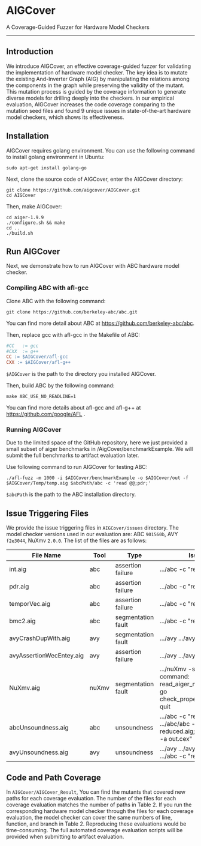 # AIGCover
A Coverage-Guided Fuzzer for Hardware Model Checkers

-----
## Introduction
We introduce AIGCover, an effective coverage-guided fuzzer for validating the implementation of hardware model checker.
The key idea is to mutate the existing And-Inverter Graph (AIG) by manipulating the relations among the components in the graph while
preserving the validity of the mutant. This mutation process is guided by the coverage information to generate diverse models for
drilling deeply into the checkers. In our empirical evaluation, AIGCover increases the code coverage comparing to the mutation seed
files and found 9 unique issues in state-of-the-art hardware model checkers, which shows its effectiveness.

## Installation     
AIGCover requires golang environment. You can use the following command to install golang environment in Ubuntu:
```shell
sudo apt-get install golang-go
```
Next, clone the source code of AIGCover, enter the AIGCover directory:
```
git clone https://github.com/aigcover/AIGCover.git
cd AIGCover
```
Then, make AIGCover:
```shell
cd aiger-1.9.9
./configure.sh && make
cd ..
./build.sh
```

## Run AIGCover

Next, we demonstrate how to run AIGCover with ABC hardware model checker. 

### Compiling ABC with afl-gcc
Clone ABC with the following command:
```shell
git clone https://github.com/berkeley-abc/abc.git
```
You can find more detail about ABC at https://github.com/berkeley-abc/abc.   

Then, replace gcc with afl-gcc in the Makefile of ABC:
```makefile
#CC   := gcc
#CXX  := g++
CC := $AIGCover/afl-gcc
CXX := $AIGCover/afl-g++
```
`$AIGCover` is the path to the directory you installed AIGCover.

Then, build ABC by the following command:
```
make ABC_USE_NO_READLINE=1
```

You can find more details about afl-gcc and afl-g++ at https://github.com/google/AFL .

### Running AIGCover
Due to the limited space of the GitHub repository, here we just provided a small subset of aiger benchmarks in /AigCover/benchmarkExample. We will submit the full benchmarks to artifact evaluation later.

Use following command to run AIGCover for testing ABC:
```shell
./afl-fuzz -m 1000 -i $AIGCover/benchmarkExample -o $AIGCover/out -f $AIGCover/Temp/temp.aig $abcPath/abc -c 'read @@;pdr;'
```
`$abcPath` is the path to the ABC installation directory.  

## Issue Triggering Files

We provide the issue triggering files in `AIGCover/issues` directory. The model checker versions used in our evaluation are: ABC `901560b`, AVY `f2e3044`, NuXmv `2.0.0`.  The list of the files are as follows:

| File Name | Tool | Type | Issue Triggering Command |
|----|----|----|----|
|int.aig| abc | assertion failure | .../abc -c "read .../int.aig;int;" |
|pdr.aig| abc | assertion failure | .../abc -c "read .../pdr.aig;pdr;" |
|temporVec.aig| abc |assertion failure | .../abc -c "read .../tempor.aig;tempor;"|
|bmc2.aig| abc |segmentation fault| .../abc -c "read .../bmc2.aig;fold;bmc2;"|
|avyCrashDupWith.aig| avy | segmentation fault |.../avy .../avy.aig|
|avyAssertionWecEntey.aig| avy | assertion failure| .../avy .../avy.aig|
|NuXmv.aig| nuXmv|segmentation fault|.../nuXmv -source ../command <br> command:<br>read_aiger_model -i .../NuXmv.aig <br> go <br> check_property <br> quit|
|abcUnsoundness.aig|abc|unsoundness|.../abc -c "read .../pdr.aig;pdr;" <br> .../abc/abc -c "read reduced.aig;logic;undc;strash;zero;pdr;write_cex -a out.cex"|
|avyUnsoundness.aig|avy|unsoundness|.../avy .../avyabcUnsoundness.aig <br> .../abc -c "read avyabcUnsoundness.aig;pdr"|

## Code and Path Coverage
In `AIGCover/AIGCover_Result`, You can find the mutants that covered new paths for each coverage evaluation. The number of the files for each coverage evaluation matches the number of paths in Table 2. If you run the corresponding hardware model checker through the files for each coverage evaluation, the model checker can cover the same numbers of line, function, and branch in Table 2. Reproducing these evaluations would be time-consuming. The full automated coverage evaluation scripts will be provided when submitting to artifact evaluation. 
